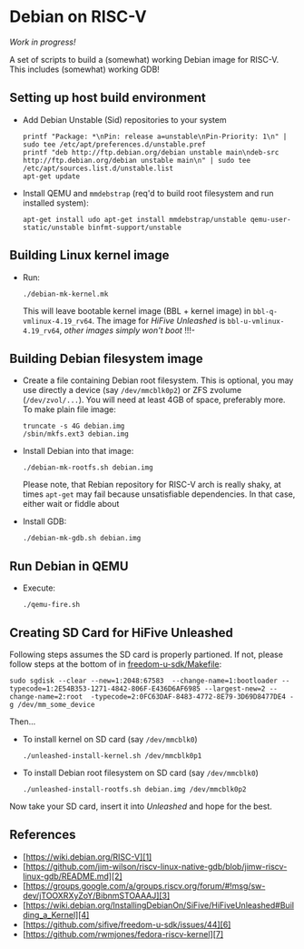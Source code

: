 # Debian on RISC-V

*Work in progress!*

A set of scripts to build a (somewhat) working Debian image 
for RISC-V. This includes (somewhat) working GDB! 

## Setting up host build environment

* Add Debian Unstable (Sid) repositories to your system

      printf "Package: *\nPin: release a=unstable\nPin-Priority: 1\n" | sudo tee /etc/apt/preferences.d/unstable.pref      
      printf "deb http://ftp.debian.org/debian unstable main\ndeb-src http://ftp.debian.org/debian unstable main\n" | sudo tee /etc/apt/sources.list.d/unstable.list
      apt-get update

* Install QEMU and `mmdebstrap` (req'd to build root filesystem and run installed system):

      apt-get install udo apt-get install mmdebstrap/unstable qemu-user-static/unstable binfmt-support/unstable

## Building Linux kernel image

* Run:

  ```
  ./debian-mk-kernel.mk
  ```

  This will leave bootable kernel image (BBL + kernel image) in 
  `bbl-q-vmlinux-4.19_rv64`. The image for 
  *HiFive Unleashed* is `bbl-u-vmlinux-4.19_rv64`, *other images
  simply won't boot* !!!-

## Building Debian filesystem image

* Create a file containing Debian root filesystem. This is optional,
  you may use directly a device (say `/dev/mmcblk0p2`) or ZFS zvolume (`/dev/zvol/...`). You will need at least 4GB of space,
  preferably more. To make plain file image: 

  ```
  truncate -s 4G debian.img
  /sbin/mkfs.ext3 debian.img
  ```

* Install Debian into that image:

  ```
  ./debian-mk-rootfs.sh debian.img  

  ```

  Please note, that Rebian repository for RISC-V arch is really
  shaky, at times `apt-get` may fail because unsatisfiable dependencies. In that case, either wait or fiddle about 

* Install GDB:

  ```
  ./debian-mk-gdb.sh debian.img    
  ```  

## Run Debian in QEMU

* Execute: 

  ```
  ./qemu-fire.sh
  ```

## Creating SD Card for HiFive Unleashed

Following steps assumes the SD card is properly partioned. If not,
please follow steps at the bottom of in [freedom-u-sdk/Makefile][5]:

```
sudo sgdisk --clear --new=1:2048:67583  --change-name=1:bootloader --typecode=1:2E54B353-1271-4842-806F-E436D6AF6985 --largest-new=2 --change-name=2:root  -typecode=2:0FC63DAF-8483-4772-8E79-3D69D8477DE4 -g /dev/mm_some_device
```
Then...

* To install kernel on SD card (say `/dev/mmcblk0`)

  ```
  ./unleashed-install-kernel.sh /dev/mmcblk0p1
  ```

* To install Debian root filesystem on SD card (say `/dev/mmcblk0`)
 
  ```
  ./unleashed-install-rootfs.sh debian.img /dev/mmcblk0p2
  ```
Now take your SD card, insert it into *Unleashed* and hope for the best. 

## References
* [https://wiki.debian.org/RISC-V][1]
* [https://github.com/jim-wilson/riscv-linux-native-gdb/blob/jimw-riscv-linux-gdb/README.md][2]
* [https://groups.google.com/a/groups.riscv.org/forum/#!msg/sw-dev/jTOOXRXyZoY/BibnmSTOAAAJ][3]
* [https://wiki.debian.org/InstallingDebianOn/SiFive/HiFiveUnleashed#Building_a_Kernel][4]
* [https://github.com/sifive/freedom-u-sdk/issues/44][6]
* [https://github.com/rwmjones/fedora-riscv-kernel][7]

[1]: https://wiki.debian.org/RISC-V
[2]: https://github.com/jim-wilson/riscv-linux-native-gdb/blob/jimw-riscv-linux-gdb/README.md
[3]: https://groups.google.com/a/groups.riscv.org/forum/#!msg/sw-dev/jTOOXRXyZoY/BibnmSTOAAAJ
[4]: https://wiki.debian.org/InstallingDebianOn/SiFive/HiFiveUnleashed#Building_a_Kernel
[5]: https://github.com/sifive/freedom-u-sdk/blob/master/Makefile#L228
[6]: https://github.com/sifive/freedom-u-sdk/issues/44
[7]: https://github.com/rwmjones/fedora-riscv-kernel

